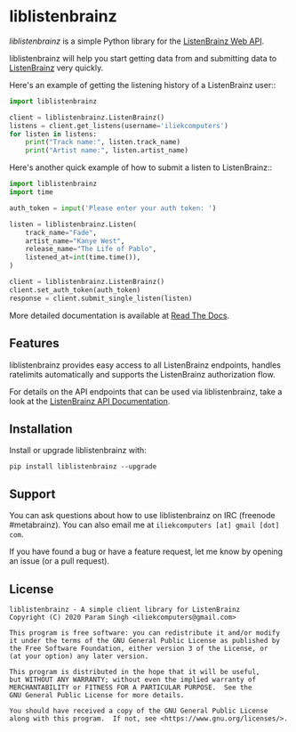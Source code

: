 # liblistenbrainz

*liblistenbrainz* is a simple Python library for the
[ListenBrainz Web API](https://listenbrainz.readthedocs.io/en/production/dev/api/).

liblistenbrainz will help you start getting data from and submitting data to
[ListenBrainz](https://listenbrainz.org>) very quickly.

Here's an example of getting the listening history of a ListenBrainz user::


``` python
import liblistenbrainz

client = liblistenbrainz.ListenBrainz()
listens = client.get_listens(username='iliekcomputers')
for listen in listens:
    print("Track name:", listen.track_name)
    print("Artist name:", listen.artist_name)
```

Here's another quick example of how to submit a listen to ListenBrainz::

``` python
import liblistenbrainz
import time

auth_token = input('Please enter your auth token: ')

listen = liblistenbrainz.Listen(
    track_name="Fade",
    artist_name="Kanye West",
    release_name="The Life of Pablo",
    listened_at=int(time.time()),
)

client = liblistenbrainz.ListenBrainz()
client.set_auth_token(auth_token)
response = client.submit_single_listen(listen)
```

More detailed documentation is available
at [Read The Docs](https://liblistenbrainz.readthedocs.io/en/latest/).

## Features

liblistenbrainz provides easy access to all ListenBrainz endpoints, handles
ratelimits automatically and supports the ListenBrainz authorization flow.

For details on the API endpoints that can be used via liblistenbrainz, take
a look at the [ListenBrainz API Documentation](https://listenbrainz.readthedocs.io/en/production/dev/api/).

## Installation

Install or upgrade liblistenbrainz with:

    pip install liblistenbrainz --upgrade

## Support

You can ask questions about how to use liblistenbrainz on IRC (freenode #metabrainz).
You can also email me at `iliekcomputers [at] gmail [dot] com`.

If you have found a bug or have a feature request, let me know by opening an issue (or a pull request).

## License

```
liblistenbrainz - A simple client library for ListenBrainz
Copyright (C) 2020 Param Singh <iliekcomputers@gmail.com>

This program is free software: you can redistribute it and/or modify
it under the terms of the GNU General Public License as published by
the Free Software Foundation, either version 3 of the License, or
(at your option) any later version.

This program is distributed in the hope that it will be useful,
but WITHOUT ANY WARRANTY; without even the implied warranty of
MERCHANTABILITY or FITNESS FOR A PARTICULAR PURPOSE.  See the
GNU General Public License for more details.

You should have received a copy of the GNU General Public License
along with this program.  If not, see <https://www.gnu.org/licenses/>.
```
